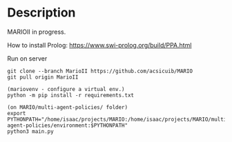 # Description

MARIOII in progress.

How to install Prolog: 
https://www.swi-prolog.org/build/PPA.html

Run on server
```
git clone --branch MarioII https://github.com/acsicuib/MARIO
git pull origin MarioII

(mariovenv - configure a virtual env.)
python -m pip install -r requirements.txt 

(on MARIO/multi-agent-policies/ folder)
export PYTHONPATH="/home/isaac/projects/MARIO:/home/isaac/projects/MARIO/multi-agent-policies/environment:$PYTHONPATH"
python3 main.py
```